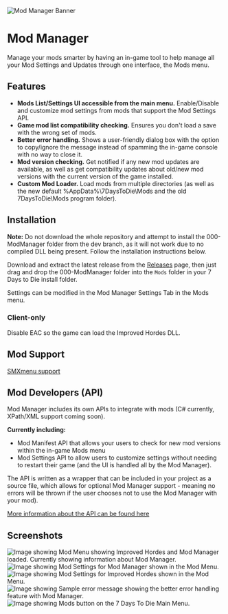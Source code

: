 ![Mod Manager Banner](https://i.imgur.com/bLquUKP.png)
# Mod Manager
Manage your mods smarter by having an in-game tool to help manage all your Mod Settings and Updates through one interface, the Mods menu.

## Features
* **Mods List/Settings UI accessible from the main menu.** Enable/Disable and customize mod settings from mods that support the Mod Settings API.
* **Game mod list compatibility checking.** Ensures you don't load a save with the wrong set of mods.
* **Better error handling.** Shows a user-friendly dialog box with the option to copy/ignore the message instead of spamming the in-game console with no way to close it.
* **Mod version checking.** Get notified if any new mod updates are available, as well as get compatibility updates about old/new mod versions with the current version of the game installed.
* **Custom Mod Loader.** Load mods from multiple directories (as well as the new default %AppData%\7DaysToDie\Mods and the old 7DaysToDie\Mods program folder).

## Installation
**Note:** Do not download the whole repository and attempt to install the 000-ModManager folder from the dev branch, as it will not work due to no compiled DLL being present. Follow the installation instructions below.

Download and extract the latest release from the [Releases](https://github.com/FilUnderscore/ModManager/releases) page, then just drag and drop the 000-ModManager folder into the `Mods` folder in your 7 Days to Die install folder. 

Settings can be modified in the Mod Manager Settings Tab in the Mods menu.

### Client-only
Disable EAC so the game can load the Improved Hordes DLL.

## Mod Support
[SMXmenu support](https://github.com/FilUnderscore/ModManager/releases/download/1.0.2/ModManagerSMXmenuSupport.zip)

## Mod Developers (API)
Mod Manager includes its own APIs to integrate with mods (C# currently, XPath/XML support coming soon).

**Currently including:**
* Mod Manifest API that allows your users to check for new mod versions within the in-game Mods menu
* Mod Settings API  to allow users to customize settings without needing to restart their game (and the UI is handled all by the Mod Manager).

The API is written as a wrapper that can be included in your project as a source file, which allows for optional Mod Manager support - meaning no errors will be thrown if the user chooses not to use the Mod Manager with your mod).

[More information about the API can be found here](https://github.com/FilUnderscore/ModManager/wiki/Mod-Integration)

## Screenshots
![Image showing Mod Menu showing Improved Hordes and Mod Manager loaded. Currently showing information about Mod Manager.](https://i.imgur.com/Xo4LabI.png)
![Image showing Mod Settings for Mod Manager shown in the Mod Menu.](https://i.imgur.com/KRLa8sf.png)
![Image showing Mod Settings for Improved Hordes shown in the Mod Menu.](https://i.imgur.com/gne9qWf.png)
![Image showing Sample error message showing the better error handling feature with Mod Manager.](https://i.imgur.com/RyOQCFj.png)
![Image showing Mods button on the 7 Days To Die Main Menu.](https://i.imgur.com/ldefUSU.png)
